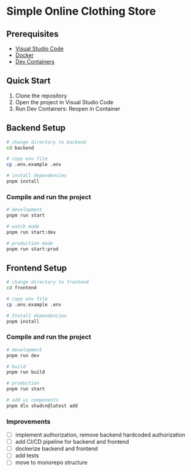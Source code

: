 # Simple Online Clothing Store

## Prerequisites

- [Visual Studio Code](https://code.visualstudio.com/)
- [Docker](https://www.docker.com/)
- [Dev Containers](https://marketplace.visualstudio.com/items?itemName=ms-vscode-remote.remote-containers)

## Quick Start

1. Clone the repository
2. Open the project in Visual Studio Code
3. Run Dev Containers: Reopen in Container

## Backend Setup

```bash
# change directory to backend
cd backend

# copy env file
cp .env.example .env

# install dependencies
pnpm install
```

### Compile and run the project

```bash
# development
pnpm run start

# watch mode
pnpm run start:dev

# production mode
pnpm run start:prod
```

## Frontend Setup

```bash
# change directory to frontend
cd frontend

# copy env file
cp .env.example .env

# Install dependencies
pnpm install
```

### Compile and run the project

```bash
# development
pnpm run dev

# build
pnpm run build

# production
pnpm run start

# add ui components
pnpm dlx shadcn@latest add
```

### Improvements

- [ ] implement authorization, remove backend hardcoded authorization
- [ ] add CI/CD pipeline for backend and frontend
- [ ] dockerize backend and frontend
- [ ] add tests
- [ ] move to monorepo structure
